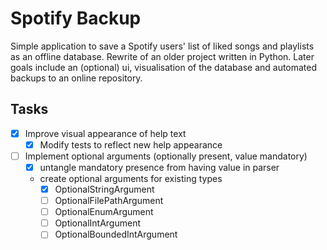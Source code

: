 # Spotify Backup

Simple application to save a Spotify users' list of liked songs and
playlists as an offline database. Rewrite of an older project written in
Python. Later goals include an (optional) ui, visualisation of the
database and automated backups to an online repository.

## Tasks

- [x] Improve visual appearance of help text
    - [x] Modify tests to reflect new help appearance
- [ ] Implement optional arguments (optionally present, value mandatory)
    - [x] untangle mandatory presence from having value in parser
    - create optional arguments for existing types
        - [x] OptionalStringArgument
        - [ ] OptionalFilePathArgument
        - [ ] OptionalEnumArgument
        - [ ] OptionalIntArgument
        - [ ] OptionalBoundedIntArgument
